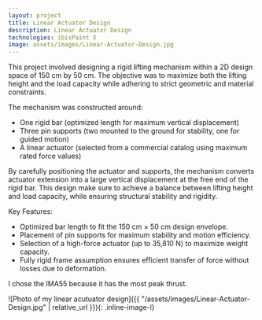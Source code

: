 ```yaml
---
layout: project
title: Linear Actuator Design
description: Linear Actuator Design
technologies: ibisPaint X
image: assets/images/Linear-Actuator-Design.jpg
---
```


This project involved designing a rigid lifting mechanism within a 2D design space of 150 cm by 50 cm. The objective was to maximize both the lifting height and the load capacity while adhering to strict geometric and material constraints. 

The mechanism was constructed around: 
- One rigid bar (optimized length for maximum vertical displacement) 
- Three pin supports (two mounted to the ground for stability, one for guided motion) 
- A linear actuator (selected from a commercial catalog using maximum rated force values) 

By carefully positioning the actuator and supports, the mechanism converts actuator extension into a large vertical displacement at the free end of the rigid bar. This design make sure to achieve a balance between lifting height and load capacity, while ensuring structural stability and rigidity. 

Key Features: 
- Optimized bar length to fit the 150 cm × 50 cm design envelope. 
- Placement of pin supports for maximum stability and motion efficiency. 
- Selection of a high-force actuator (up to 35,810 N) to maximize weight capacity. 
- Fully rigid frame assumption ensures efficient transfer of force without losses due to deformation.

I chose the IMA55 because it has the most peak thrust.

![Photo of my linear acutuator design]({{ "/assets/images/Linear-Actuator-Design.jpg" | relative_url }}){: .inline-image-l}